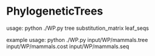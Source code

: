 # PhylogeneticTrees
usage: python ./WP.py tree substitution_matrix leaf_seqs

example usage: python ./WP.py input/WP/mammals.tree input/WP/mammals.cost input/WP/mammals.seq
